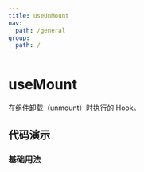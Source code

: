 ```yaml
---
title: useUnMount
nav:
  path: /general
group:
  path: /
---
```


# useMount

在组件卸载（unmount）时执行的 Hook。

## 代码演示

### 基础用法

<code src="./demo/demo1.tsx" />